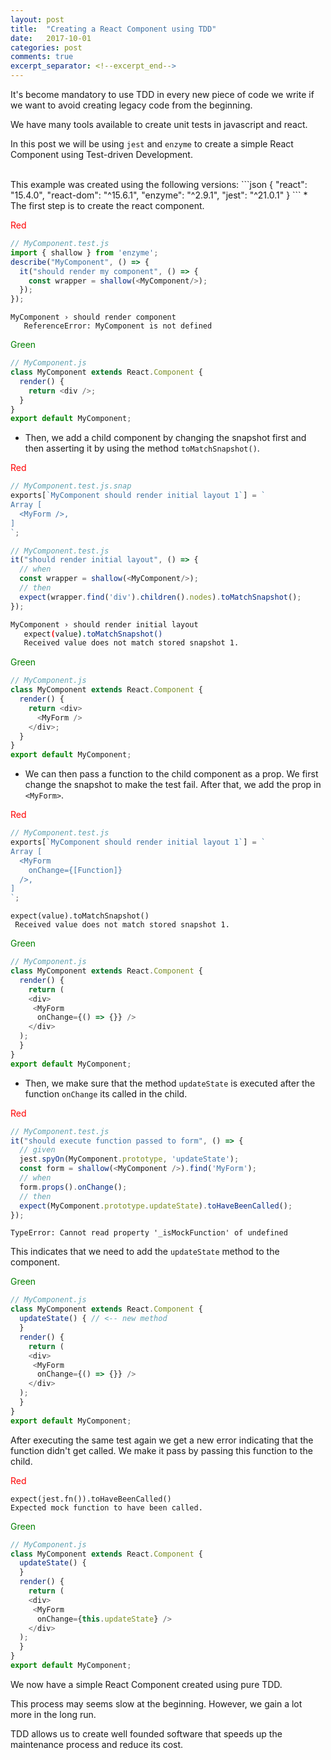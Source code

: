 ```yaml
---
layout: post
title:  "Creating a React Component using TDD"
date:   2017-10-01
categories: post
comments: true
excerpt_separator: <!--excerpt_end-->
---
```


It's become mandatory to use TDD in every new piece of code we write if
we want to avoid creating legacy code from the beginning.

We have many tools available to create unit tests in javascript and react.

In this post we will be using `jest` and `enzyme` to create a simple React Component
using Test-driven Development.

<!--excerpt_end-->
<br />
This example was created using the following versions:
```json
{
  "react": "15.4.0",
  "react-dom": "^15.6.1",
  "enzyme": "^2.9.1",
  "jest": "^21.0.1"
}
```
* The first step is to create the react component.

<span style="color:red">Red</span>
```javascript
// MyComponent.test.js
import { shallow } from 'enzyme';
describe("MyComponent", () => {
  it("should render my component", () => {
    const wrapper = shallow(<MyComponent/>);
  });
});
```
```
MyComponent › should render component
   ReferenceError: MyComponent is not defined
```
<span style="color:green">Green</span>
```javascript
// MyComponent.js
class MyComponent extends React.Component {
  render() {
    return <div />;
  }
}
export default MyComponent;
```
* Then, we add a child component by changing the snapshot first and then
asserting it by using the method `toMatchSnapshot()`.

<span style="color:red">Red</span>
```javascript
// MyComponent.test.js.snap
exports[`MyComponent should render initial layout 1`] = `
Array [
  <MyForm />,
]
`;
```
```javascript
// MyComponent.test.js
it("should render initial layout", () => {
  // when
  const wrapper = shallow(<MyComponent/>);
  // then
  expect(wrapper.find('div').children().nodes).toMatchSnapshot();
});
```
```bash
MyComponent › should render initial layout
   expect(value).toMatchSnapshot()
   Received value does not match stored snapshot 1.
```
<span style="color:green">Green</span>
```javascript
// MyComponent.js
class MyComponent extends React.Component {
  render() {
    return <div>
      <MyForm />
    </div>;
  }
}
export default MyComponent;
```
* We can then pass a function to the child component as a prop. We first change
the snapshot to make the test fail. After that, we add the prop in `<MyForm>`.

<span style="color:red">Red</span>
```javascript
// MyComponent.test.js
exports[`MyComponent should render initial layout 1`] = `
Array [
  <MyForm
    onChange={[Function]}
  />,
]
`;
```
```
expect(value).toMatchSnapshot()
 Received value does not match stored snapshot 1.
```
<span style="color:green">Green</span>
```javascript
// MyComponent.js
class MyComponent extends React.Component {
  render() {
    return (
    <div>
     <MyForm
      onChange={() => {}} />
    </div>
  );
  }
}
export default MyComponent;
```
* Then, we make sure that the method `updateState` is executed after the
function `onChange` its called in the child.

<span style="color:red">Red</span>
```javascript
// MyComponent.test.js
it("should execute function passed to form", () => {
  // given
  jest.spyOn(MyComponent.prototype, 'updateState');
  const form = shallow(<MyComponent />).find('MyForm');
  // when
  form.props().onChange();
  // then
  expect(MyComponent.prototype.updateState).toHaveBeenCalled();
});
```
```
TypeError: Cannot read property '_isMockFunction' of undefined
```
This indicates that we need to add the `updateState` method to the component.

<span style="color:green">Green</span>
```javascript
// MyComponent.js
class MyComponent extends React.Component {
  updateState() { // <-- new method
  }
  render() {
    return (
    <div>
     <MyForm
      onChange={() => {}} />
    </div>
  );
  }
}
export default MyComponent;
```
After executing the same test again we get a new error indicating that the function
didn't get called. We make it pass by passing this function to the child.

<span style="color:red">Red</span>
```
expect(jest.fn()).toHaveBeenCalled()
Expected mock function to have been called.
```
<span style="color:green">Green</span>
```javascript
// MyComponent.js
class MyComponent extends React.Component {
  updateState() {
  }
  render() {
    return (
    <div>
     <MyForm
      onChange={this.updateState} />
    </div>
  );
  }
}
export default MyComponent;
```
We now have a simple React Component created using pure TDD.

This process may seems slow at the beginning.
However, we gain a lot more in the long run.

TDD allows us to create well founded software that speeds up the maintenance
process and reduce its cost.
